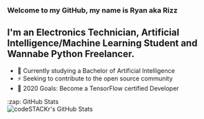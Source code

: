 ### Welcome to my GitHub, my name is Ryan aka Rizz

## I'm an Electronics Technician, Artificial Intelligence/Machine Learning Student and Wannabe Python Freelancer.
- :robot: Currently studying a Bachelor of Artificial Intelligence
- :zap: Seeking to contribute to the open source community
- 🥅 2020 Goals: Become a TensorFlow certified Developer

<summary>:zap: GitHub Stats</summary>

<img align="left" alt="codeSTACKr's GitHub Stats" src="https://github-readme-stats.codestackr.vercel.app/api?username=rmcmillan34&show_icons=true&hide_border=true" />

